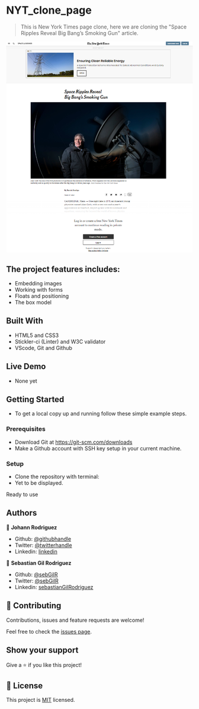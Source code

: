 # NYT_clone_page

> This is New York Times page clone, here we are cloning the "Space Ripples Reveal Big Bang’s Smoking Gun" article.

![screenshot](./Images/app_screenshot.png)

## The project features includes:

- Embedding images<br>
- Working with forms<br>
- Floats and positioning<br>
- The box model<br>


## Built With

- HTML5 and CSS3 <br>
- Stickler-ci (Linter) and W3C validator <br>
- VScode, Git and Github <br>

## Live Demo

- None yet

## Getting Started

- To get a local copy up and running follow these simple example steps.

### Prerequisites
- Download Git at https://git-scm.com/downloads<br>
- Make a Github account with SSH key setup in your current machine.

### Setup
- Clone the repository with terminal:<br>
- Yet to be displayed.

Ready to use


## Authors

👤 **Johann Rodriguez**

- Github: [@githubhandle](https://github.com/JohannRodriguez)
- Twitter: [@twitterhandle](https://twitter.com/JohannRodriguez)
- Linkedin: [linkedin](https://linkedin.com/JohannRodriguez)

👤 **Sebastian Gil Rodriguez**

- Github: [@sebGilR](https://github.com/sebGilR)
- Twitter: [@sebGilR](https://twitter.com/sebGilR)
- Linkedin: [sebastianGilRodriguez](https://www.linkedin.com/in/sebastianGilRodriguez)

## 🤝 Contributing

Contributions, issues and feature requests are welcome!

Feel free to check the [issues page](issues/).

## Show your support

Give a ⭐️ if you like this project!

## 📝 License

This project is [MIT](lic.url) licensed.
